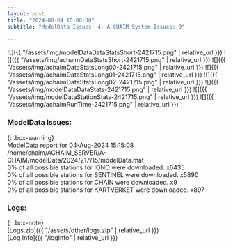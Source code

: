 ```yaml
---
layout: post
title: "2024-08-04 15:00:00"
subtitle: "ModelData Issues: 4; A-CHAIM System Issues: 0"

---
```


![]({{ "/assets/img/modelDataDataStatsShort-2421715.png" | relative_url }})
![]({{ "/assets/img/achaimDataStatsShort-2421715.png" | relative_url }})
![]({{ "/assets/img/achaimDataStatsLong00-2421715.png" | relative_url }})
![]({{ "/assets/img/achaimDataStatsLong01-2421715.png" | relative_url }})
![]({{ "/assets/img/achaimDataStatsLong02-2421715.png" | relative_url }})
![]({{ "/assets/img/modelDataDataStats-2421715.png" | relative_url }})
![]({{ "/assets/img/modelDataStationStats-2421715.png" | relative_url }})
![]({{ "/assets/img/achaimRunTime-2421715.png" | relative_url }})


### ModelData Issues:  
  
{: .box-warning}  
 ModelData report for 04-Aug-2024 15:15:08   
 /home/chaim/ACHAIM_SERVER/A-CHAIM/modelData/2024/217/15/modelData.mat   
 0% of all possible stations for IONO were downloaded. x6435   
 0% of all possible stations for SENTINEL were downloaded. x5890   
 0% of all possible stations for CHAIN were downloaded. x9   
 0% of all possible stations for KARTVERKET were downloaded. x897   
  


### Logs:  
  
{: .box-note}  
[Logs.zip]({{ "/assets/other/logs.zip" | relative_url }})  
[Log Info]({{ "/logInfo" | relative_url }})  
